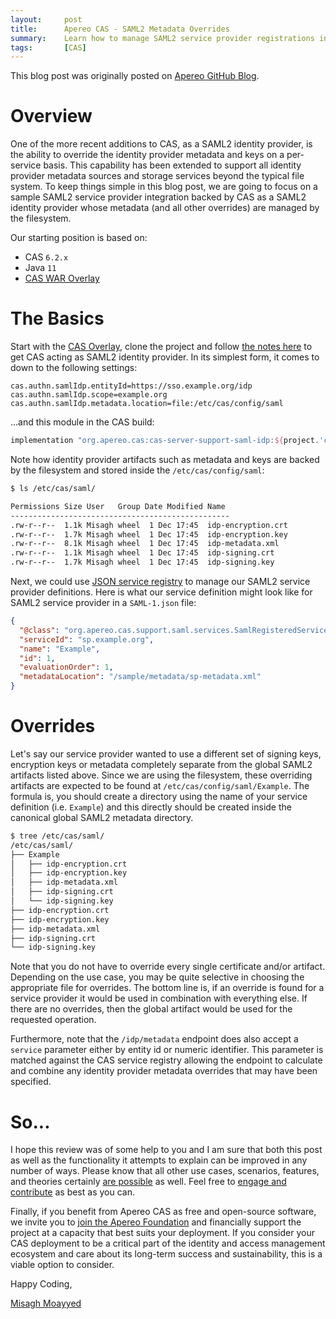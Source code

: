 ```yaml
---
layout:     post
title:      Apereo CAS - SAML2 Metadata Overrides
summary:    Learn how to manage SAML2 service provider registrations in CAS and override metadata artifacts on a per-application basis.
tags:       [CAS]
---
```


<div class="alert alert-success"><i class="far fa-lightbulb"></i> This blog post was originally posted on <a href="https://github.com/apereo/apereo.github.io">Apereo GitHub Blog</a>.</div>

# Overview

One of the more recent additions to CAS, as a SAML2 identity provider, is the ability to override the identity provider metadata and keys on a per-service basis. This capability has been extended to support all identity provider metadata sources and storage services
beyond the typical file system. To keep things simple in this blog post, we are going to focus on a sample SAML2 service provider integration
backed by CAS as a SAML2 identity provider whose metadata (and all other overrides) are managed by the filesystem.

Our starting position is based on:

- CAS `6.2.x`
- Java `11`
- [CAS WAR Overlay](https://github.com/apereo/cas-overlay-template)

# The Basics

Start with the [CAS Overlay](https://github.com/apereo/cas-overlay-template), clone the project and follow [the notes here](https://apereo.github.io/cas/development/installation/Configuring-SAML2-Authentication.html) to get CAS acting as SAML2 identity provider. In its simplest form, it comes to 
down to the following settings:

```properties
cas.authn.samlIdp.entityId=https://sso.example.org/idp
cas.authn.samlIdp.scope=example.org
cas.authn.samlIdp.metadata.location=file:/etc/cas/config/saml
```

...and this module in the CAS build:

```gradle
implementation "org.apereo.cas:cas-server-support-saml-idp:${project.'cas.version'}"
```

Note how identity provider artifacts such as metadata and keys are backed by the filesystem and stored inside the `/etc/cas/config/saml`:

```bash
$ ls /etc/cas/saml/ 

Permissions Size User   Group Date Modified Name 
-------------------------------------------------
.rw-r--r--  1.1k Misagh wheel  1 Dec 17:45  idp-encryption.crt
.rw-r--r--  1.7k Misagh wheel  1 Dec 17:45  idp-encryption.key
.rw-r--r--  8.1k Misagh wheel  1 Dec 17:45  idp-metadata.xml
.rw-r--r--  1.1k Misagh wheel  1 Dec 17:45  idp-signing.crt
.rw-r--r--  1.7k Misagh wheel  1 Dec 17:45  idp-signing.key
```

Next, we could use [JSON service registry](https://apereo.github.io/cas/development/services/JSON-Service-Management.html) to manage 
our SAML2 service provider definitions. Here is what our service definition might look like for 
SAML2 service provider in a `SAML-1.json` file:

```json
{
  "@class": "org.apereo.cas.support.saml.services.SamlRegisteredService",
  "serviceId": "sp.example.org",
  "name": "Example",
  "id": 1,
  "evaluationOrder": 1,
  "metadataLocation": "/sample/metadata/sp-metadata.xml"
}      
```

# Overrides

Let's say our service provider wanted to use a different set of signing keys, encryption keys or metadata completely separate from the global SAML2 
artifacts listed above. Since we are using the filesystem, these overriding artifacts are expected to be found at `/etc/cas/config/saml/Example`. The formula is, you should create a directory using the name of your service definition (i.e. `Example`) and this directly should be created inside the canonical global SAML2 metadata directory. 

```bash
$ tree /etc/cas/saml/
/etc/cas/saml/
├── Example
│   ├── idp-encryption.crt
│   ├── idp-encryption.key
│   ├── idp-metadata.xml
│   ├── idp-signing.crt
│   └── idp-signing.key
├── idp-encryption.crt
├── idp-encryption.key
├── idp-metadata.xml
├── idp-signing.crt
└── idp-signing.key
``` 

Note that you do not have to override every single certificate and/or artifact. Depending on the use case, you may be quite selective in choosing
the appropriate file for overrides. The bottom line is, if an override is found for a service provider it would be used in combination with everything else.
If there are no overrides, then the global artifact would be used for the requested operation.

Furthermore, note that the `/idp/metadata` endpoint does also accept a `service` parameter either by entity id or numeric identifier. This parameter
is matched against the CAS service registry allowing the endpoint to calculate and combine any identity provider metadata overrides that may have been specified.

# So...

I hope this review was of some help to you and I am sure that both this post as well as the functionality it attempts to explain can be improved in any number of ways. Please know that all other use cases, scenarios, features, and theories certainly [are possible](https://apereo.github.io/2017/02/18/onthe-theoryof-possibility/) as well. Feel free to [engage and contribute](https://apereo.github.io/cas/developer/Contributor-Guidelines.html) as best as you can.

Finally, if you benefit from Apereo CAS as free and open-source software, we invite you to [join the Apereo Foundation](https://www.apereo.org/content/apereo-membership) and financially support the project at a capacity that best suits your deployment. If you consider your CAS deployment to be a critical part of the identity and access management ecosystem and care about its long-term success and sustainability, this is a viable option to consider.

Happy Coding,

[Misagh Moayyed](https://fawnoos.com)
